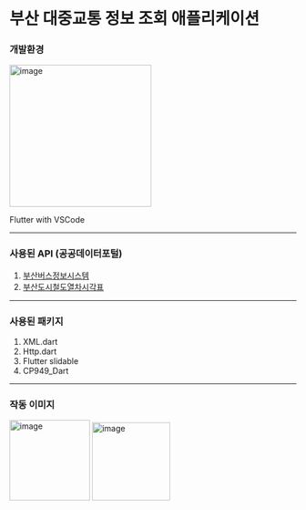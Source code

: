 # 부산 대중교통 정보 조회 애플리케이션

### 개발환경

<img width="249" alt="image" src="https://github.com/SnowScapes/KSHigh_BusanPT/assets/39547945/09a250f3-7f43-4934-b80f-b5f20597721a">    

Flutter with VSCode

---

### 사용된 API (공공데이터포털)
1. [부산버스정보시스템](https://www.data.go.kr/data/15092750/openapi.do)
2. [부산도시철도열차시각표](https://www.data.go.kr/data/15000522/openapi.do)

---

### 사용된 패키지
1. XML.dart
2. Http.dart
3. Flutter slidable
4. CP949_Dart

---

### 작동 이미지    

<img width="141" alt="image" src="https://github.com/SnowScapes/KSHigh_BusanPT/assets/39547945/b88ee33d-c703-4ada-b3db-ed384c6f4c8f">
<img width="137" alt="image" src="https://github.com/SnowScapes/KSHigh_BusanPT/assets/39547945/c2b9448c-2b25-4310-8928-0f11c86ca9c5">
